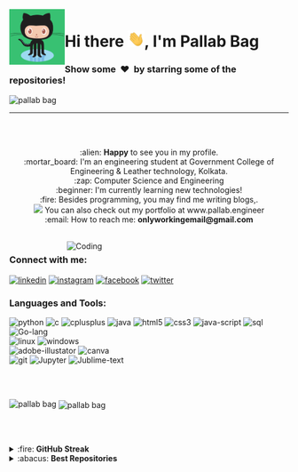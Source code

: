 
<img align="left" alt="Coding" width="100" height="100" src="https://raw.githubusercontent.com/Potential17/Potential17/master/github-logo-octocat-.gif" >
<h1>Hi there <img src="https://raw.githubusercontent.com/ABSphreak/ABSphreak/master/gifs/Hi.gif" width="30px">, I'm Pallab Bag</h1>
<h3>Show some &nbsp;❤️&nbsp; by starring some of the repositories!</h3>
<p align="left"> <img src="https://komarev.com/ghpvc/?username=bagpallab7khushboogoel01&label=Profile%20views&color=129e00&style=plastic" alt="pallab bag" /> </p>
<hr>
<br><br>
<p align="center">
  :alien: <strong>Happy</strong> to see you in my profile.<br>
:mortar_board: I'm an engineering student at Government College of Engineering & Leather technology, Kolkata.<br>
:zap: Computer Science and Engineering<br>
:beginner: I'm currently learning new technologies!<br>
:fire: Besides programming, you may find me writing blogs,.<br>
<img src="https://github.com/TheDudeThatCode/TheDudeThatCode/blob/master/Assets/Earth.gif" width="20px"/> You can also check out my portfolio at www.pallab.engineer
  <br>
  :email: How to reach me: <strong>onlyworkingemail@gmail.com</strong>
</p>


<br>
<img align="right" alt="Coding" width="400" src="https://cdn.dribbble.com/users/2646423/screenshots/5507196/computer.gif">

<h3 align="left">Connect with me:</h3>
<p align="left">
	
	
	
	
  [<img align="center" src="https://cdn.jsdelivr.net/npm/simple-icons@3.0.1/icons/linkedin.svg" alt="linkedin" height="30" width="40" />](https://linkedin.com/in/bagpallab7)
 [<img align="center" src="https://cdn.jsdelivr.net/npm/simple-icons@3.0.1/icons/instagram.svg" alt="instagram" height="30" width="40" />](https://instagram.com/bagpallab7)
  [<img align="center" src="https://cdn.jsdelivr.net/npm/simple-icons@3.0.1/icons/facebook.svg" alt="facebook" height="30" width="40" />](https://www.facebook.com/people/%E0%A6%AA%E0%A6%B2%E0%A7%8D%E0%A6%B2%E0%A6%AC-%E0%A6%AC%E0%A6%BE%E0%A6%97/100009292927479)
[<img align="center" src="https://cdn.jsdelivr.net/npm/simple-icons@3.0.1/icons/twitter.svg" alt="twitter" height="30" width="40" />](https://twitter.com/bagpallab7)
</p>

<h3 align="left">Languages and Tools:</h3>
<p align="left"> 
  
<img src="https://upload.wikimedia.org/wikipedia/commons/thumb/c/c3/Python-logo-notext.svg/1200px-Python-logo-notext.svg.png" alt="python" width="40" height="40"/>
<img src="https://cdn.iconscout.com/icon/free/png-256/c-programming-569564.png" alt="c" width="40" height="40"/>
<img src="https://upload.wikimedia.org/wikipedia/commons/thumb/1/18/ISO_C%2B%2B_Logo.svg/306px-ISO_C%2B%2B_Logo.svg.png" alt="cplusplus" width="40" height="40"/> 
<img src="https://images.vexels.com/media/users/3/166401/isolated/preview/b82aa7ac3f736dd78570dd3fa3fa9e24-java-programming-language-icon-by-vexels.png" alt="java" width="40" height="40"/>
<img src="https://upload.wikimedia.org/wikipedia/commons/thumb/6/61/HTML5_logo_and_wordmark.svg/512px-HTML5_logo_and_wordmark.svg.png" alt="html5" width="40" height="40"/>
<img src="https://upload.wikimedia.org/wikipedia/commons/thumb/3/3d/CSS.3.svg/1200px-CSS.3.svg.png" alt="css3" width="40" height="40"/>

 <img src="https://upload.wikimedia.org/wikipedia/commons/thumb/b/ba/Javascript_badge.svg/1200px-Javascript_badge.svg.png" alt="java-script" width="40" height="40"/>
<img src="https://cdn2.iconfinder.com/data/icons/programming-50/64/206_programming-sql-data-database-512.png" alt="sql" width="40" height="40"/>
<img src="https://cdn.worldvectorlogo.com/logos/gopher.svg" alt="Go-lang" width="40" height="40"/>

<br>
  <img src="https://upload.wikimedia.org/wikipedia/commons/thumb/3/35/Tux.svg/1200px-Tux.svg.png" alt="linux" width="40" height="40"/>
<img src="https://upload.wikimedia.org/wikipedia/commons/thumb/5/5f/Windows_logo_-_2012.svg/1200px-Windows_logo_-_2012.svg.png" alt="windows" width="40" height="40"/>

<br>

<img src="https://upload.wikimedia.org/wikipedia/commons/thumb/6/66/Illustrator_CC_icon.png/492px-Illustrator_CC_icon.png" alt="adobe-illustator" width="40" height="40"/>

<img src="https://seeklogo.com/images/C/canva-logo-B4BE25729A-seeklogo.com.png" alt="canva" width="40" height="40"/>
<br>
<img src="https://www.vectorlogo.zone/logos/git-scm/git-scm-icon.svg" alt="git" width="40" height="40"/>
 <img src="https://upload.wikimedia.org/wikipedia/commons/thumb/3/38/Jupyter_logo.svg/1200px-Jupyter_logo.svg.png" alt="Jupyter" width="40" height="40"/>
<img src="https://cdn.worldvectorlogo.com/logos/sublime-text.svg" alt="Jublime-text" width="40" height="40"/>




<br><br>


<p><img  align="left" src="https://github-readme-stats.vercel.app/api/top-langs?username=bagpallab7&show_icons=true&locale=en&layout=compact" alt="pallab bag" /></p>
<p>&nbsp;<img align="center" src="https://github-readme-stats.vercel.app/api?username=bagpallab7&show_icons=true&locale=en" alt="pallab bag" /></p>



<br><br>
<details>
  <summary>:fire: <b>GitHub Streak</b></summary>
  <br/>
  <img src="https://github-readme-streak-stats.herokuapp.com/?user=bagpallab7&theme=dark&show-icons=true" alt="GitHub Streak" align="center" />
</details>

<details> 
  
  <summary>:abacus: <b>Best Repositories</b></summary>
  
  <br/>
  <a href="https://github.com/BAGPALLAB7/Netflix-GPT" alt="Netflix-GPT" target="_blank"><img src="https://github-readme-stats.vercel.app/api/pin?username=bagpallab7&repo=Netflix-GPT&theme=dark&title_color=fff&icon_color=f9f9f9&text_color=#11d43e&bg_color=0a0a0a" alt="Netflix-GPT" align="center" /></a>
 <a href="https://github.com/BAGPALLAB7/MyYoutube" alt="MyYoutube" target="_blank"><img src="https://github-readme-stats.vercel.app/api/pin?username=bagpallab7&repo=MyYoutube&theme=dark&title_color=fff&icon_color=f9f9f9&text_color=9f9f9f&bg_color=151515" alt="MyYoutube" align="center" /></a>
  <br/>
</details>

